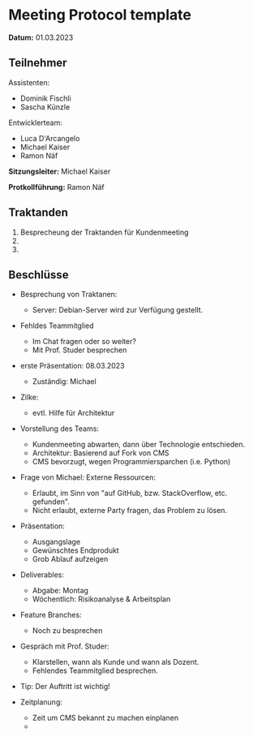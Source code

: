 # Meeting Protocol template

**Datum:** 01.03.2023

## Teilnehmer
Assistenten:
- Dominik Fischli
- Sascha Künzle

Entwicklerteam:
- Luca D'Arcangelo
- Michael Kaiser
- Ramon Näf

**Sitzungsleiter:** Michael Kaiser

**Protkollführung:** Ramon Näf

## Traktanden
1. Besprecheung der Traktanden für Kundenmeeting
2. 
3. 


## Beschlüsse
- Besprechung von Traktanen:
    - Server: Debian-Server wird zur Verfügung gestellt.

- Fehldes Teammitglied
    - Im Chat fragen oder so weiter?
    - Mit Prof. Studer besprechen

- erste Präsentation: 08.03.2023 
    - Zuständig: Michael

- Zilke: 
    - evtl. Hilfe für Architektur

- Vorstellung des Teams:
    - Kundenmeeting abwarten, dann über Technologie entschieden.
    - Architektur: Basierend auf Fork von CMS
    - CMS bevorzugt, wegen Programmiersparchen (i.e. Python)

- Frage von Michael: Externe Ressourcen: 
    - Erlaubt, im Sinn von "auf GitHub, bzw. StackOverflow, etc. gefunden". 
    - Nicht erlaubt, externe Party fragen, das Problem zu lösen.

- Präsentation:
    - Ausgangslage
    - Gewünschtes Endprodukt
    - Grob Ablauf aufzeigen

- Deliverables:
    - Abgabe: Montag
    - Wöchentlich: Risikoanalyse & Arbeitsplan

- Feature Branches:
    - Noch zu besprechen

- Gespräch mit Prof. Studer:
    - Klarstellen, wann als Kunde und wann als Dozent.
    - Fehlendes Teammitglied besprechen.

- Tip: Der Auftritt ist wichtig!

- Zeitplanung:
    - Zeit um CMS bekannt zu machen einplanen
    - 
